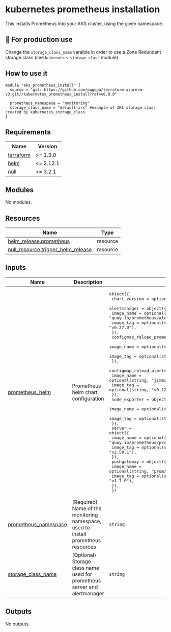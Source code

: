 # kubernetes prometheus installation

This installs Prometheus into your AKS cluster, using the given namespace.

## 📌 For production use

Change the `storage_class_name` varaible in order to use a Zone Redundant storage class (see `kubernetes_storage_class` module)

## How to use it

```hcl
module "aks_prometheus_install" {
  source = "git::https://github.com/pagopa/terraform-azurerm-v3.git//kubernetes_prometheus_install?ref=v8.8.0"
  
  prometheus_namespace = "monitoring"
  storage_class_name = "default-zrs" #example of ZRS storage class created by kubernetes_storage_class
}
```

<!-- markdownlint-disable -->
<!-- BEGINNING OF PRE-COMMIT-TERRAFORM DOCS HOOK -->
## Requirements

| Name | Version |
|------|---------|
| <a name="requirement_terraform"></a> [terraform](#requirement\_terraform) | >= 1.3.0 |
| <a name="requirement_helm"></a> [helm](#requirement\_helm) | <= 2.12.1 |
| <a name="requirement_null"></a> [null](#requirement\_null) | <= 3.2.1 |

## Modules

No modules.

## Resources

| Name | Type |
|------|------|
| [helm_release.prometheus](https://registry.terraform.io/providers/hashicorp/helm/latest/docs/resources/release) | resource |
| [null_resource.trigger_helm_release](https://registry.terraform.io/providers/hashicorp/null/latest/docs/resources/resource) | resource |

## Inputs

| Name | Description | Type | Default | Required |
|------|-------------|------|---------|:--------:|
| <a name="input_prometheus_helm"></a> [prometheus\_helm](#input\_prometheus\_helm) | Prometheus helm chart configuration | <pre>object({<br>    chart_version = optional(string, "25.16.0")<br>    alertmanager = object({<br>      image_name = optional(string, "quay.io/prometheus/alertmanager"),<br>      image_tag  = optional(string, "v0.27.0"),<br>    }),<br>    configmap_reload_prometheus = object({<br>      image_name = optional(string, "jimmidyson/configmap-reload"),<br>      image_tag  = optional(string, "v0.12.0"),<br>    }),<br>    configmap_reload_alertmanager = object({<br>      image_name = optional(string, "jimmidyson/configmap-reload"),<br>      image_tag  = optional(string, "v0.12.0"),<br>    }),<br>    node_exporter = object({<br>      image_name = optional(string, "quay.io/prometheus/node-exporter"),<br>      image_tag  = optional(string, "v1.7.0"),<br>    }),<br>    server = object({<br>      image_name = optional(string, "quay.io/prometheus/prometheus"),<br>      image_tag  = optional(string, "v2.50.1"),<br>    }),<br>    pushgateway = object({<br>      image_name = optional(string, "prom/pushgateway"),<br>      image_tag  = optional(string, "v1.7.0"),<br>    }),<br>  })</pre> | <pre>{<br>  "alertmanager": {<br>    "image_name": "quay.io/prometheus/alertmanager",<br>    "image_tag": "v0.27.0"<br>  },<br>  "chart_version": "25.16.0",<br>  "configmap_reload_alertmanager": {<br>    "image_name": "jimmidyson/configmap-reload",<br>    "image_tag": "v0.12.0"<br>  },<br>  "configmap_reload_prometheus": {<br>    "image_name": "jimmidyson/configmap-reload",<br>    "image_tag": "v0.12.0"<br>  },<br>  "node_exporter": {<br>    "image_name": "quay.io/prometheus/node-exporter",<br>    "image_tag": "v1.7.0"<br>  },<br>  "pushgateway": {<br>    "image_name": "prom/pushgateway",<br>    "image_tag": "v1.7.0"<br>  },<br>  "server": {<br>    "image_name": "quay.io/prometheus/prometheus",<br>    "image_tag": "v2.50.1"<br>  }<br>}</pre> | no |
| <a name="input_prometheus_namespace"></a> [prometheus\_namespace](#input\_prometheus\_namespace) | (Required) Name of the monitoring namespace, used to install prometheus resources | `string` | n/a | yes |
| <a name="input_storage_class_name"></a> [storage\_class\_name](#input\_storage\_class\_name) | (Optional) Storage class name used for prometheus server and alertmanager | `string` | `"default"` | no |

## Outputs

No outputs.
<!-- END OF PRE-COMMIT-TERRAFORM DOCS HOOK -->
